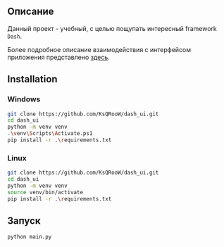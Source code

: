 ## Описание

Данный проект - учебный, с целью пощупать интересный framework `Dash`.

Более подробное описание взаимодействия с интерфейсом приложения представлено [здесь](/user_guide.pdf).

## Installation

### Windows

```bash
git clone https://github.com/KsQRooW/dash_ui.git
cd dash_ui
python -m venv venv
.\venv\Scripts\Activate.ps1
pip install -r .\requirements.txt
```

### Linux

```bash
git clone https://github.com/KsQRooW/dash_ui.git
cd dash_ui
python -m venv venv
source venv/bin/activate
pip install -r .\requirements.txt
```

## Запуск

`python main.py`
